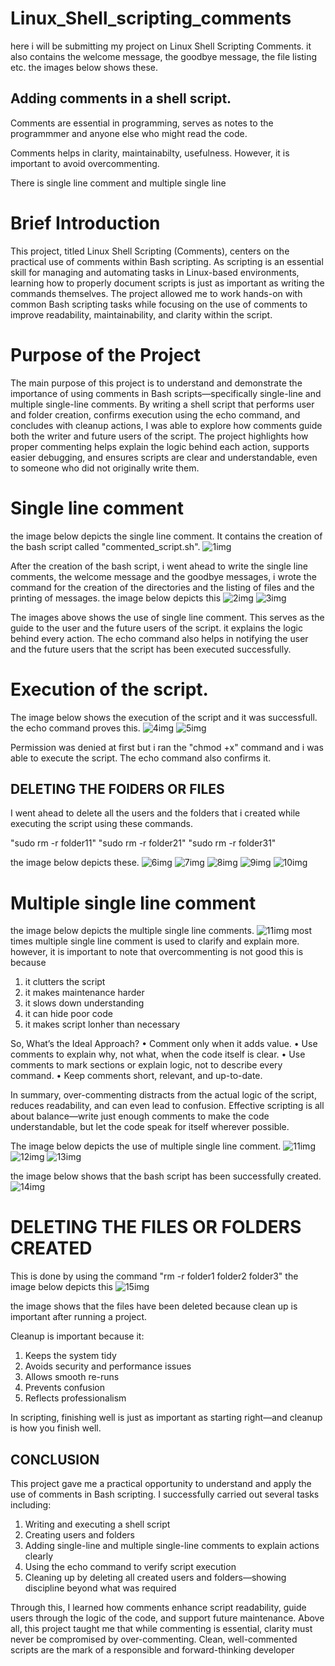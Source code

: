 # Linux_Shell_scripting_comments

here i will be submitting my project on Linux Shell Scripting Comments. it also contains the welcome message, the goodbye message, the file listing etc. the images below shows these. 


## Adding comments in a shell script. 
Comments are essential in programming, serves as notes to the programmmer and anyone else who might read the code.

Comments helps in clarity, maintainabilty, usefulness. However, it is important to avoid overcommenting. 

There is single line comment and multiple single line 

# Brief Introduction
This project, titled Linux Shell Scripting (Comments), centers on the practical use of comments within Bash scripting. As scripting is an essential skill for managing and automating tasks in Linux-based environments, learning how to properly document scripts is just as important as writing the commands themselves. The project allowed me to work hands-on with common Bash scripting tasks while focusing on the use of comments to improve readability, maintainability, and clarity within the script.

# Purpose of the Project
The main purpose of this project is to understand and demonstrate the importance of using comments in Bash scripts—specifically single-line and multiple single-line comments. By writing a shell script that performs user and folder creation, confirms execution using the echo command, and concludes with cleanup actions, I was able to explore how comments guide both the writer and future users of the script. The project highlights how proper commenting helps explain the logic behind each action, supports easier debugging, and ensures scripts are clear and understandable, even to someone who did not originally write them.

# Single line comment
the image below depicts the single line comment. It contains the creation of the bash script called "commented_script.sh". 
![1img](./1img.png)

After the creation of the bash script, i went ahead to write the single line comments, the welcome message and the goodbye messages, i wrote the command for the creation of the directories and the listing of files and the printing of messages. the image below depicts this 
![2img](./2img.png)
![3img](./3img.png)

The images above shows the use of single line comment. 
This serves as the guide to the user and the future users of the script. it explains the logic behind every action. The echo command also helps in notifying the user and the future users that the script has been executed successfully. 

# Execution of the script. 
The image below shows the execution of the script and it was successfull. the echo command proves this. 
![4img](./4img.png)
![5img](./5img.png)

Permission was denied at first but i ran the "chmod +x" command and i was able to execute the script. The echo command also confirms it. 

## DELETING THE FOlDERS OR FILES

I went ahead to delete all the users and the folders that i created while executing the script using these commands. 

"sudo rm -r folder11"
"sudo rm -r folder21"
"sudo rm -r folder31"

the image below depicts these. 
![6img](./6img.png)
![7img](./7img.png)
![8img](./8img.png)
![9img](./9img.png)
![10img](./10img.png)



# Multiple single line comment 
the image below depicts the multiple single line comments. 
![11img](./11img.png)
most times multiple single line comment is used to clarify and explain more. however, it is important to note that overcommenting is not good this is because 
1. it clutters the script
2. it makes maintenance harder
3. it slows down understanding
4. it can hide poor code
5. it makes script lonher than necessary

So, What’s the Ideal Approach?
	•	Comment only when it adds value.
	•	Use comments to explain why, not what, when the code itself is clear.
	•	Use comments to mark sections or explain logic, not to describe every command.
	•	Keep comments short, relevant, and up-to-date.

In summary, over-commenting distracts from the actual logic of the script, reduces readability, and can even lead to confusion. Effective scripting is all about balance—write just enough comments to make the code understandable, but let the code speak for itself wherever possible.

The image below depicts the use of multiple single line comment.
![11img](./11img.png)
![12img](./12img.png)
![13img](./13img.png)

the image below shows that the bash script has been successfully created. 
![14img](./14img.png)

# DELETING THE FILES OR FOLDERS CREATED
This is done by using the command "rm -r folder1 folder2 folder3"
the image below depicts this
![15img](./15img.png)

the image shows that the files have been deleted because clean up is important after running a project. 

Cleanup is important because it:
1. Keeps the system tidy
2. Avoids security and performance issues
3. Allows smooth re-runs
4. Prevents confusion
5. Reflects professionalism

In scripting, finishing well is just as important as starting right—and cleanup is how you finish well.

 

## CONCLUSION
This project gave me a practical opportunity to understand and apply the use of comments in Bash scripting. I successfully carried out several tasks including:
1. Writing and executing a shell script
2. Creating users and folders
3. Adding single-line and multiple single-line comments to explain actions clearly
4. Using the echo command to verify script execution
5. Cleaning up by deleting all created users and folders—showing discipline beyond what was required

Through this, I learned how comments enhance script readability, guide users through the logic of the code, and support future maintenance. Above all, this project taught me that while commenting is essential, clarity must never be compromised by over-commenting. Clean, well-commented scripts are the mark of a responsible and forward-thinking developer